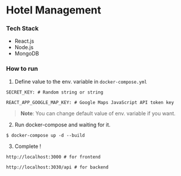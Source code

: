 # Hotel Management

### Tech Stack
- React.js
- Node.js
- MongoDB 

### How to run
1. Define value to the env. variable in `docker-compose.yml` 
```
SECRET_KEY: # Random string or string

REACT_APP_GOOGLE_MAP_KEY: # Google Maps JavaScript API token key
```
> **Note**: You can change default value of env. variable if you want.

2. Run docker-compose and waiting for it.
```
$ docker-compose up -d --build
```
3. Complete !
```
http://localhost:3000 # for frontend

http://localhost:3030/api # for backend
```